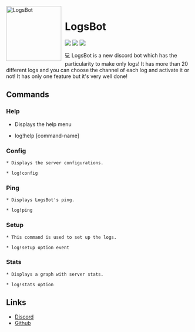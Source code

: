 <img width="150" height="150" align="left" style="float: left; margin: 0 10px 0 0;" alt="LogsBot" src="https://i.goopics.net/RQQww.png">

# LogsBot

[![](https://img.shields.io/badge/discord.js-v12.0.1-blue.svg?logo=npm)](https://github.com/discordjs)
![](https://img.shields.io/badge/-By%20ShadowV%239339-blue)
[![](https://img.shields.io/discord/683293931793940480.svg?logo=discord&colorB=7289DA)](https://discord.gg/GMUQdS4)

💻 LogsBot is a new discord bot which has the particularity to make only logs! It has more than 20 different logs and you can choose the channel of each log and activate it or not!
It has only one feature but it's very well done!

## Commands

### Help

* Displays the help menu

* log!help [command-name]

### Config
```
* Displays the server configurations.

* log!config
```
### Ping
```
* Displays LogsBot's ping.

* log!ping
```
### Setup
```
* This command is used to set up the logs.

* log!setup option event
```
### Stats
```
* Displays a graph with server stats.

* log!stats option
```
## Links

*   [Discord](https://discord.gg/GMUQdS4)
*   [Github](https://github.com/Shadowv7)
